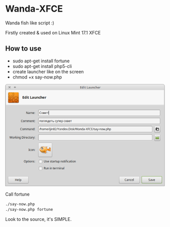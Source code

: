 # Wanda-XFCE

Wanda fish like script :)

Firstly created & used on Linux Mint 17.1 XFCE

How to use
--
- sudo apt-get install fortune
- sudo apt-get install php5-cli
- create launcher like on the screen 
- chmod +x say-now.php

![launcher](https://github.com/ijin82/Wanda-XFCE/blob/gh-pages/img/screen-20150302-02:20:51-647x414.png?raw=true)

Call fortune
```bash
./say-now.php
./say-now.php fortune
```

Look to the source, it's SIMPLE.
